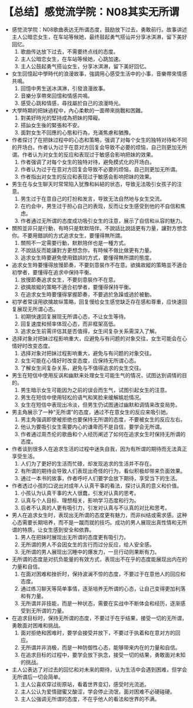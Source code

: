 # 【总结】感觉流学院：N08其实无所谓

-   感觉流学院：N08歌曲表达无所谓态度，鼓励放下过去，勇敢前行。故事讲述主人公暗恋女生，在车站等候她，最终鼓起勇气搭讪并分享冰淇淋，留下美好回忆。
    1.  歌曲传达放下过去，不需要终点线的态度。
    2.  主人公暗恋女生，在车站等候她，心跳加速。
    3.  主人公鼓起勇气搭讪女生，分享冰淇淋，留下美好回忆。
-   女生回憶起中學時代的浪漫故事，強調用心感受生活中的小事，音樂帶來情感共鳴。
    1.  回憶中男生送冰淇淋，引發浪漫故事。
    2.  音樂分享帶來回憶和情感共鳴。
    3.  感受心跳和情感，尋找屬於自己的浪漫時光。
-   大學時期的把妹過程中，內心柔軟的一面帶來挑戰和困難。
    1.  對美好時光的堅持成為把妹的障礙。
    2.  搭訕女生後的緊張和不安。
    3.  面對女生不回應的心態和行為，充滿焦慮和猶豫。
-   作者探讨了在把妹过程中的心态和策略，强调了对每个女生的独特对待和不同的开场白。作者认为过于在意对方回复会导致不必要的烦恼，自己则更加无所谓。作者认为对女生的反应和表现过于敏感会影响把妹的效果。
    1.  作者强调了对每个女生的独特对待，避免模式化的开场白。
    2.  作者认为过于在意对方回复会导致不必要的烦恼，自己则更加无所谓。
    3.  作者指出对女生的反应和表现过于敏感会影响把妹的效果。
-   男生在与女生聊天时常常陷入犹豫和糾結的状态，导致无法吸引女孩子的注意。
    1.  男生过于在意自己的打扮和发言，导致无法自然地与女生交流。
    2.  在约会中，男生过于担心自己的表现，反而让女生感受到他的不自信和焦虑。
    3.  作者通过无所谓的态度成功吸引女生的注意，展示了自信和从容的魅力。
-   關照並非只是行動，有時只是默默陪伴。不說話比說話更有力量，讓對方想念你。不要用錯誤的方式追求女生，要懂得無所謂。
    1.  關照不一定需要行動，默默陪伴也是一種方式。
    2.  不說話反而能讓對方更想念你，有時候不做比做更有力量。
    3.  追求女生時要避免使用錯誤的方式，要懂得無所謂的態度。
-   追求女生時要懂得放慢節奏，不要刻意裝作不在意。欲擒故縱的策略並不適合初學者，要懂得在追求中保持平衡。
    1.  放慢節奏追求女生，不要刻意裝作不在意。
    2.  欲擒故縱的策略不適合初學者，要懂得保持平衡。
    3.  在追求女生時要懂得掌握節奏，不要過於急躁或過於被動。
-   初学者常误用欲擒故纵策略，回复慢给女生感觉缺乏存在感和尊重，应快速回复展现无所谓心态。
    1.  初期快速回复展现无所谓心态，不让女生等待。
    2.  回复速度和频率体现心态，而非框架高低。
    3.  追求女生前需评估其是否值得，女生间复杂关系需深入了解。
-   选择对象对把妹过程影响重大，应避免与有问题的对象交往，女生可能会在心情好时改变态度。
    1.  选择对象对把妹过程影响重大，避免与有问题的对象交往。
    2.  女生可能在心情好时改变态度，应保持无所谓心态。
    3.  了解女生间复杂关系，避免与不值得追求的女生交往。
-   男生在短信中使用反讽和幽默来处理女生可能生气的情况，试图达到调情的目的。
    1.  男生暗示女生可能因为之前的误会而生气，试图引起女生的注意。
    2.  男生在短信中使用轻松的语气和笑脸来缓解尴尬情况。
    3.  女生在短信中表现出冷淡，但男生仍试图通过幽默和调情来改变局势。
-   男主角展示了一种“无所谓”的态度，通过不在意女生的反应来吸引她。
    1.  男主角强调即使被拒绝也要保持无所谓的态度，不要被女生的反应左右。
    2.  他认为要吸引女生需要内心的谦卑而不是自信，要学会无所谓。
    3.  作者通过周杰伦的歌曲和个人经历阐述了如何在追求女生时保持无所谓的态度。
-   作者谈到很多人在追求生活的过程中迷失自我，因为有所谓的期待而无法真正享受生活。
    1.  人们为了更好的生活而忙碌，却发现追求的生活并不存在。
    2.  有所谓的期待会导致人们表现出奇怪的行为，看似积极却带来负面效果。
    3.  通过一本书的故事，作者呼吁人们要学会放下期待，享受当下的生活。
-   作者透过小孩的口说出对成年人认真干事的看法，探讨认真的意义和价值。
    1.  小孩认为认真干事的大人很蠢，引发对认真的思考。
    2.  认真与个人目标、理想相关，影响学习态度和行为。
    3.  后者不认真的人更有吸引力，引发对认真与不认真的对比和思考。
-   男人在追求女生时，表现出无所谓的态度更有魅力，而非纠结或需求感。这种心态需要长期培养，而不是一蹴而就的技巧。成功的男人展现出真性情和无所谓的特质，让女生感到安全和依靠。
    1.  男人在把妹时展现出无所谓的态度更有吸引力。
    2.  无所谓的男人不会因女生的言行而过分反应，给人安全感。
    3.  无所谓的男人展现出沉睡中的爆发力，一旦行动则果断有力。
-   无所谓的态度是对抗负能量的有效方式，表现出不在乎的态度能展现出内在的力量和自信。
    1.  在面对困难和挫折时，保持波澜不惊的态度，不要过于在意他人的回应和态度。
    2.  通过练习聊天等简单事情，逐渐培养无所谓的心态，让自己变得更加利落和有力量。
    3.  无所谓并非技能，而是一种状态，需要在实战中不断体会和经历，逐渐感受到无所谓的力量。
-   在追求目标时，保持无所谓的态度，不要过于在乎结果，接受一切的无所谓，勇敢面对困难和挑战。
    1.  面对拒绝和困难时，要学会接受并放下，不要过于执着和在意对方的回应。
    2.  无所谓并非消极，而是一种防御性心态，能够带来内在的力量和自信。
    3.  在追求目标的过程中，要学会放下执念，接受一切的结果，勇敢面对未知的挑战。
-   主人公表达了对过去的回忆和对未来的期待，认为生活中会遇到困难，但学会无所谓后一切会简单。
    1.  主人公喜欢穿过街原站，看着世界变幻，感受时光流逝。
    2.  主人公认为爱情甜蜜又酸涩，学会停止流氓，面对困难不必硬碰硬。
    3.  主人公强调无所谓的态度，不在乎他人的看法和世界的不满。